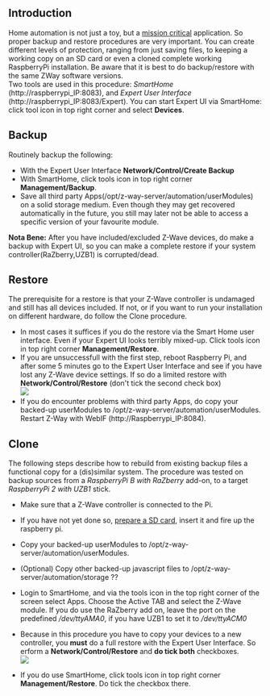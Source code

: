 ## Introduction
Home automation is not just a toy, but a [mission critical](https://en.wikipedia.org/wiki/Mission_critical) application. So proper backup and restore procedures are very important. You can create different levels of protection, ranging from just saving files, to keeping a working copy on an SD card or even a cloned complete working RaspberryPi installation. Be aware that it is best to do backup/restore with the same ZWay software versions.    
Two tools are used in this procedure: _SmartHome_ (http://raspberrypi_IP:8083), and _Expert User Interface_ (http://raspberrypi_IP:8083/Expert). You can start Expert UI via SmartHome: click tool icon in top right corner and select **Devices**.    

## Backup
Routinely backup the following:
- With the Expert User Interface **Network/Control/Create Backup**
- With SmartHome, click tools icon in top right corner **Management/Backup**.   
- Save all third party Apps(/opt/z-way-server/automation/userModules) on a solid storage medium. Even though they may get recovered automatically in the future, you still may later not be able to access a specific version of your favourite module.    

**Nota Bene:** After you have included/excluded Z-Wave devices, do make a backup with Expert UI, so you can make a complete restore if your system controller(RaZberry,UZB1) is corrupted/dead.

## Restore
The prerequisite for a restore is that your Z-Wave controller is undamaged and still has all devices included. If not, or if you want to run your installation on different hardware, do follow the Clone procedure.    
- In most cases it suffices if you do the restore via the Smart Home user interface. Even if your Expert UI looks terribly mixed-up. Click tools icon in top right corner **Management/Restore**.     
- If you are unsuccessfull with the first step, reboot Raspberry Pi, and after some 5 minutes go to the Expert User Interface and see if you have lost any Z-Wave device settings. If so do a limited restore with **Network/Control/Restore** (don't tick the second check box)   
![](https://github.com/pz1/ZWayModules/blob/master/Restorelimited.PNG)   
- If you do encounter problems with third party Apps, do copy your backed-up userModules to /opt/z-way-server/automation/userModules. Restart Z-Way with WebIF (http://Raspberrypi_IP:8084).    

## Clone   
The following steps describe how to rebuild from existing backup files a functional copy for a (dis)similar system. The procedure was tested on backup sources from a _RaspberryPi B with RaZberry_ add-on, to a target _RaspberryPi 2 with UZB1_ stick.    
- Make sure that a Z-Wave controller is connected to the Pi.    
- If you have not yet done so, [prepare a SD card](https://github.com/pz1/ZWayModules/blob/master/Documentation/PrepareRaspberryPiSDcard.MD), insert it and fire up the raspberry pi.
- Copy your backed-up userModules to /opt/z-way-server/automation/userModules.
- (Optional) Copy other backed-up javascript files to /opt/z-way-server/automation/storage ??   
- Login to SmartHome, and via the tools icon in the top right corner of the screen select Apps. Choose the Active TAB and select the Z-Wave module. If you do use the RaZberry add on, leave the port on the predefined */dev/ttyAMA0*, if you have UZB1 to set it to */dev/ttyACM0* 
- Because in this procedure you have to copy your devices to a new controller, you **must** do a full restore with the Expert User Interface. So erform a **Network/Control/Restore** and **do tick both** checkboxes.    
![](https://github.com/pz1/ZWayModules/blob/master/RestoreFull.PNG)   

- If you do use SmartHome, click tools icon in top right corner **Management/Restore**. Do tick the checkbox there.    